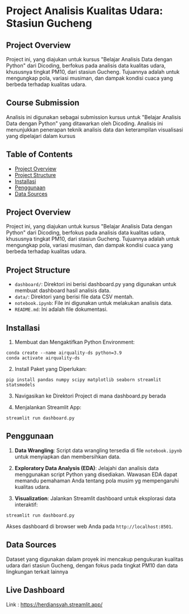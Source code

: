# Project Analisis Kualitas Udara: Stasiun Gucheng

## Project Overview
Project ini, yang diajukan untuk kursus "Belajar Analisis Data dengan Python" dari Dicoding, berfokus pada analisis data kualitas udara, khususnya tingkat PM10, dari stasiun Gucheng. Tujuannya adalah untuk mengungkap pola, variasi musiman, dan dampak kondisi cuaca yang berbeda terhadap kualitas udara.

## Course Submission
Analisis ini digunakan sebagai submission kursus untuk "Belajar Analisis Data dengan Python" yang ditawarkan oleh Dicoding. Analisis ini menunjukkan penerapan teknik analisis data dan keterampilan visualisasi yang dipelajari dalam kursus

## Table of Contents
- [Project Overview](#project-overview)
- [Project Structure](#project-structure)
- [Installasi](#installasi)
- [Penggunaan](#penggunaan)
- [Data Sources](#data-sources)

## Project Overview
Project ini, yang diajukan untuk kursus "Belajar Analisis Data dengan Python" dari Dicoding, berfokus pada analisis data kualitas udara, khususnya tingkat PM10, dari stasiun Gucheng. Tujuannya adalah untuk mengungkap pola, variasi musiman, dan dampak kondisi cuaca yang berbeda terhadap kualitas udara.

## Project Structure
- `dashboard/`: Direktori ini berisi dashboard.py yang digunakan untuk membuat dashboard hasil analisis data.
- `data/`: Direktori yang berisi file data CSV mentah.
- `notebook.ipynb`: File ini digunakan untuk melakukan analisis data.
- `README.md`: Ini adalah file dokumentasi.

## Installasi
1. Membuat dan Mengaktifkan Python Environment:
```
conda create --name airquality-ds python=3.9
conda activate airquality-ds
```
2. Install Paket yang Diperlukan:
```
pip install pandas numpy scipy matplotlib seaborn streamlit statsmodels
```
3. Navigasikan ke Direktori Project di mana dashboard.py berada

4. Menjalankan Streamlit App:
```
streamlit run dashboard.py
```

## Penggunaan
1. **Data Wrangling**: Script data wrangling tersedia di file `notebook.ipynb` untuk menyiapkan dan membersihkan data.

2. **Exploratory Data Analysis (EDA)**: Jelajahi dan analisis data menggunakan script Python yang disediakan. Wawasan EDA dapat memandu pemahaman Anda tentang pola musim yg mempengaruhi kualitas udara.

3. **Visualization**: Jalankan Streamlit dashboard untuk eksplorasi data interaktif:

```
streamlit run dashboard.py
```
Akses dashboard di browser web Anda pada `http://localhost:8501`.

## Data Sources
Dataset yang digunakan dalam proyek ini mencakup pengukuran kualitas udara dari stasiun Gucheng, dengan fokus pada tingkat PM10 dan data lingkungan terkait lainnya

## Live Dashboard
Link : https://herdiansyah.streamlit.app/
